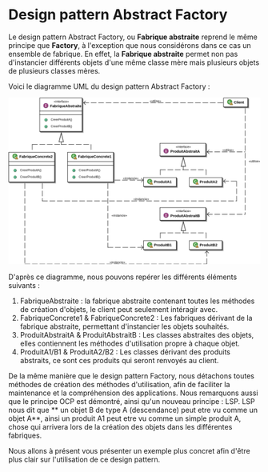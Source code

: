 # Design pattern Abstract Factory

Le design pattern Abstract Factory, ou **Fabrique abstraite** reprend le même principe que **Factory**, à l'exception que nous considérons dans ce cas un ensemble de fabrique. En effet, la **Fabrique abstraite** permet non pas d'instancier différents objets d'une même classe mère mais plusieurs objets de plusieurs classes mères.

Voici le diagramme UML du design pattern Abstract Factory :

![Diag_design](Design_pattern_fabrique_abstraire.png)

D'après ce diagramme, nous pouvons repérer les différents éléments suivants :
1. FabriqueAbstraite : la fabrique abstraite contenant toutes les méthodes de création d'objets, le client peut seulement intéragir avec.
2. FabriqueConcrete1 & FabriqueConcrete2 : Les fabriques dérivant de la fabrique abstraite, permettant d'instancier les objets souhaités.
3. ProduitAbstraitA & ProduitAbstraitB : Les classes abstraites des objets, elles contiennent les méthodes d'utilisation propre à chaque objet.
4. ProduitA1/B1 & ProduitA2/B2 : Les classes dérivant des produits abstraits, ce sont ces produits qui seront renvoyés au client.

De la même manière que le design pattern Factory, nous détachons toutes méthodes de création des méthodes d'utilisation, afin de faciliter la maintenance et la compréhension des applications. Nous remarquons aussi que le principe OCP est démontré, ainsi qu'un nouveau principe : LSP.
LSP nous dit que ** un objet B de type A (descendance) peut etre vu comme un objet A**, ainsi un produit A1 peut etre vu comme un simple produit A, chose qui arrivera lors de la création des objets dans les différentes fabriques.

Nous allons à présent vous présenter un exemple plus concret afin d'être plus clair sur l'utilisation de ce design pattern.
